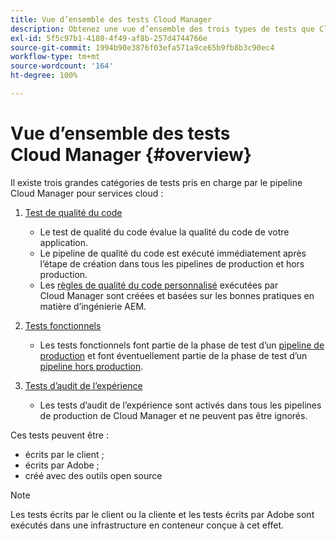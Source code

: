 ```yaml
---
title: Vue d’ensemble des tests Cloud Manager
description: Obtenez une vue d’ensemble des trois types de tests que Cloud Manager exécute automatiquement pour garantir la qualité de votre code personnalisé.
exl-id: 5f5c97b1-4180-4f49-af8b-257d4744766e
source-git-commit: 1994b90e3876f03efa571a9ce65b9fb8b3c90ec4
workflow-type: tm+mt
source-wordcount: '164'
ht-degree: 100%

---
```



# Vue d’ensemble des tests Cloud Manager {#overview}

Il existe trois grandes catégories de tests pris en charge par le pipeline Cloud Manager pour services cloud :

1. [Test de qualité du code](/help/implementing/cloud-manager/code-quality-testing.md)

   * Le test de qualité du code évalue la qualité du code de votre application.
   * Le pipeline de qualité du code est exécuté immédiatement après l’étape de création dans tous les pipelines de production et hors production.
   * Les [règles de qualité du code personnalisé](/help/implementing/cloud-manager/custom-code-quality-rules.md) exécutées par Cloud Manager sont créées et basées sur les bonnes pratiques en matière d’ingénierie AEM.

1. [Tests fonctionnels](/help/implementing/cloud-manager/functional-testing.md)

   * Les tests fonctionnels font partie de la phase de test d’un [pipeline de production](/help/implementing/cloud-manager/configuring-pipelines/configuring-production-pipelines.md) et font éventuellement partie de la phase de test d’un [pipeline hors production](/help/implementing/cloud-manager/configuring-pipelines/configuring-non-production-pipelines.md).

1. [Tests d’audit de l’expérience](/help/implementing/cloud-manager/experience-audit-testing.md)

   * Les tests d’audit de l’expérience sont activés dans tous les pipelines de production de Cloud Manager et ne peuvent pas être ignorés.

Ces tests peuvent être :

* écrits par le client ;
* écrits par Adobe ;
* créé avec des outils open source

>[!NOTE]
>
> Les tests écrits par le client ou la cliente et les tests écrits par Adobe sont exécutés dans une infrastructure en conteneur conçue à cet effet.
